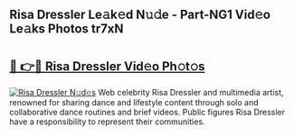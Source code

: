 ## Risa Dressler Le𝚊k𝚎d N𝚞𝚍e - Part-NG1 Vid𝚎o Le𝚊ks Photos tr7xN

# <h2><a href="http://fbf442.evod.top/?m=Risa+Dressler">🔗 👉🔴 Risa Dressler Vid𝚎o Ph𝚘t𝚘s</a></h2>

[![Risa Dressler N𝚞d𝚎s](https://i.imgur.com/8V9OHl7.gif)](http://fbf442.evod.top/?m=Risa+Dressler)
Web celebrity Risa Dressler and multimedia artist, renowned for sharing dance and lifestyle content through solo and collaborative dance routines and brief videos. Public figures Risa Dressler have a responsibility to represent their communities. 
